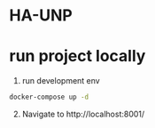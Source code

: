 # HA-UNP

# run project locally


1. run development env

```bash 
docker-compose up -d
```

2. Navigate to http://localhost:8001/

